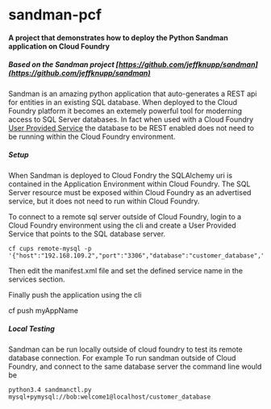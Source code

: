 sandman-pcf
===========

#### A project that demonstrates how to deploy the Python **Sandman** application on Cloud Foundry


##### Based on the Sandman project [https://github.com/jeffknupp/sandman](https://github.com/jeffknupp/sandman) 

Sandman is an amazing python application that auto-generates a REST api for entities in an existing SQL database.
When deployed to the Cloud Foundry platform it becomes an extemely powerful tool for moderning access to SQL Server databases.
In fact when used with a Cloud Foundry [User Provided Service]( http://docs.cloudfoundry.org/devguide/services/user-provided.html)
the database to be REST enabled does not need to be running within the Cloud Foundry environment.  

##### Setup

When Sandman is deployed to Cloud Fondry the SQLAlchemy uri is contained in the Application Environment within Cloud Foundry.
The SQL Server resource must be exposed within Cloud Foundry as an advertised service, but it does not need to run within Cloud Foundry.

To connect to a remote sql server outside of Cloud Foundry, login to a Cloud Foundry environment using the 
cli and create a User Provided Service that points to the SQL database server.

```
cf cups remote-mysql -p '{"host":"192.168.109.2","port":"3306","database":"customer_database","user":"bob","password":"welcome1"}'
```

Then edit the manifest.xml file and set the defined service name in the services section.

Finally push the application using the cli 

cf push myAppName

##### Local Testing

Sandman can be run locally outside of cloud foundry to test its remote database connection.
For example
To run sandman outside of Cloud Foundry, and connect to the same database server the command line would be

```
python3.4 sandmanctl.py mysql+pymysql://bob:welcome1@localhost/customer_database
```

